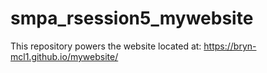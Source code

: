 # smpa_rsession5_mywebsite

This repository powers the website located at:
https://bryn-mcl1.github.io/mywebsite/

